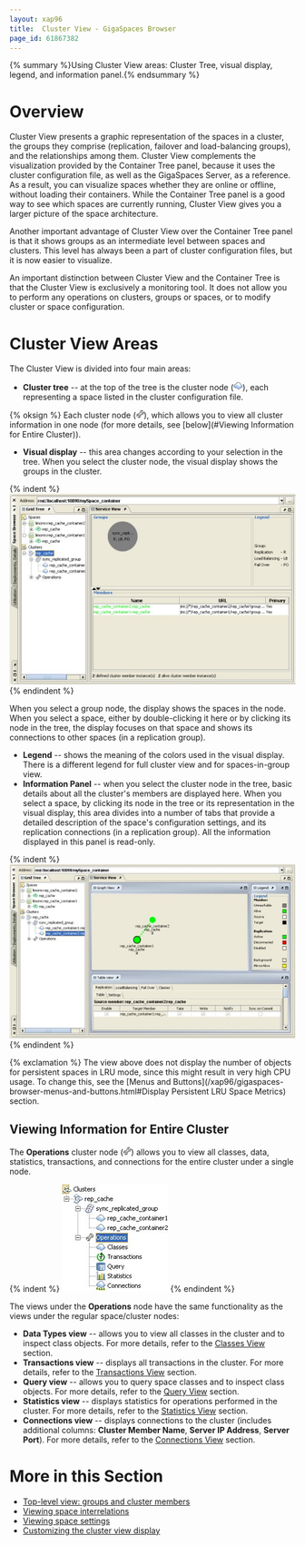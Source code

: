```yaml
---
layout: xap96
title:  Cluster View - GigaSpaces Browser
page_id: 61867382
---
```


{% summary %}Using Cluster View areas: Cluster Tree, visual display, legend, and information panel.{% endsummary %}

# Overview

Cluster View presents a graphic representation of the spaces in a cluster, the groups they comprise (replication, failover and load-balancing groups), and the relationships among them.
Cluster View complements the visualization provided by the Container Tree panel, because it uses the cluster configuration file, as well as the GigaSpaces Server, as a reference. As a result, you can visualize spaces whether they are online or offline, without loading their containers. While the Container Tree panel is a good way to see which spaces are currently running, Cluster View gives you a larger picture of the space architecture.

Another important advantage of Cluster View over the Container Tree panel is that it shows groups as an intermediate level between spaces and clusters. This level has always been a part of cluster configuration files, but it is now easier to visualize.

An important distinction between Cluster View and the Container Tree is that the Cluster View is exclusively a monitoring tool. It does not allow you to perform any operations on clusters, groups or spaces, or to modify cluster or space configuration.

# Cluster View Areas

The Cluster View is divided into four main areas:

- **Cluster tree** -- at the top of the tree is the cluster node (![spaceTreeIcon.gif](/attachment_files/spaceTreeIcon.gif)), each representing a space listed in the cluster configuration file.

{% oksign %} Each cluster node (![GMC_space_OperationsClusterNode_icon_6.5.jpg](/attachment_files/GMC_space_OperationsClusterNode_icon_6.5.jpg)), which allows you to view all cluster information in one node (for more details, see [below](#Viewing Information for Entire Cluster)).

- **Visual display** -- this area changes according to your selection in the tree. When you select the cluster node, the visual display shows the groups in the cluster.

{% indent %}
![GMC_space_cluster_MainClusterNodeSelected_6.5.jpg](/attachment_files/GMC_space_cluster_MainClusterNodeSelected_6.5.jpg)
{% endindent %}

When you select a group node, the display shows the spaces in the node. When you select a space, either by double-clicking it here or by clicking its node in the tree, the display focuses on that space and shows its connections to other spaces (in a replication group).

- **Legend** -- shows the meaning of the colors used in the visual display. There is a different legend for full cluster view and for spaces-in-group view.
- **Information Panel** -- when you select the cluster node in the tree, basic details about all the cluster's members are displayed here. When you select a space, by clicking its node in the tree or its representation in the visual display, this area divides into a number of tabs that provide a detailed description of the space's configuration settings, and its replication connections (in a replication group). All the information displayed in this panel is read-only.

{% indent %}
![GMC_space_cluster_SpecificClusterNodeSelected_6.5.jpg](/attachment_files/GMC_space_cluster_SpecificClusterNodeSelected_6.5.jpg)
{% endindent %}

{% exclamation %} The view above does not display the number of objects for persistent spaces in LRU mode, since this might result in very high CPU usage. To change this, see the [Menus and Buttons](/xap96/gigaspaces-browser-menus-and-buttons.html#Display Persistent LRU Space Metrics) section.

## Viewing Information for Entire Cluster

The **Operations** cluster node (![GMC_space_OperationsClusterNode_icon_6.5.jpg](/attachment_files/GMC_space_OperationsClusterNode_icon_6.5.jpg)) allows you to view all classes, data, statistics, transactions, and connections for the entire cluster under a single node.

{% indent %}
![GMC_space_cluster_OperationsNodeTree_6.5.jpg](/attachment_files/GMC_space_cluster_OperationsNodeTree_6.5.jpg)
{% endindent %}

The views under the **Operations** node have the same functionality as the views under the regular space/cluster nodes:

- **Data Types view** -- allows you to view all classes in the cluster and to inspect class objects. For more details, refer to the [Classes View](/xap96/data-types-view---gigaspaces-browser.html) section.
- **Transactions view** -- displays all transactions in the cluster. For more details, refer to the [Transactions View](/xap96/transactions-view---gigaspaces-browser.html) section.
- **Query view** -- allows you to query space classes and to inspect class objects. For more details, refer to the [Query View](/xap96/query-view---gigaspaces-browser.html) section.
- **Statistics view** -- displays statistics for operations performed in the cluster. For more details, refer to the [Statistics View](/xap96/statistics-view---gigaspaces-browser.html) section.
- **Connections view** -- displays connections to the cluster (includes additional columns: **Cluster Member Name**, **Server IP Address**, **Server Port**). For more details, refer to the [Connections View](/xap96/connections-view---gigaspaces-browser.html) section.

# More in this Section

- [Top-level view: groups and cluster members](/xap96/visualizing-cluster-groups-and-members---gigaspaces-browser.html)
- [Viewing space interrelations](/xap96/viewing-space-interrelations-in-cluster---gigaspaces-browser.html)
- [Viewing space settings](/xap96/viewing-cluster-policy-settings-for-space---gigaspaces-browser.html)
- [Customizing the cluster view display](/xap96/customizing-cluster-view---gigaspaces-browser.html)
